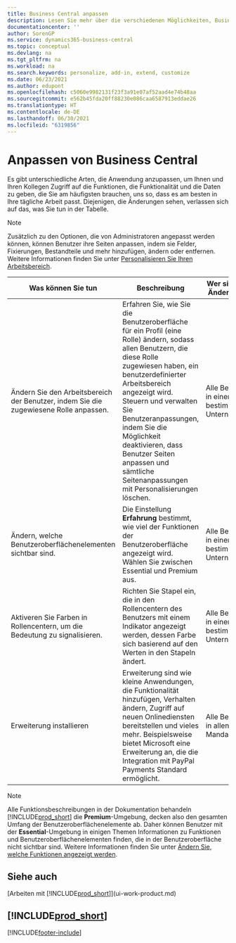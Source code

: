 ```yaml
---
title: Business Central anpassen
description: Lesen Sie mehr über die verschiedenen Möglichkeiten, Business Central anzupassen, um den Zugriff auf die Funktionen zu verbessern, die Sie für Ihre tägliche Arbeit am meisten benötigen.
documentationcenter: ''
author: SorenGP
ms.service: dynamics365-business-central
ms.topic: conceptual
ms.devlang: na
ms.tgt_pltfrm: na
ms.workload: na
ms.search.keywords: personalize, add-in, extend, customize
ms.date: 06/23/2021
ms.author: edupont
ms.openlocfilehash: c5060e9982131f23f3a91e07af52aad4e74b48aa
ms.sourcegitcommit: e562b45fda20ff88230e086caa6587913eddae26
ms.translationtype: HT
ms.contentlocale: de-DE
ms.lasthandoff: 06/30/2021
ms.locfileid: "6319856"
---
```

# <a name="customize-business-central"></a>Anpassen von Business Central
Es gibt unterschiedliche Arten, die Anwendung anzupassen, um Ihnen und Ihren Kollegen Zugriff auf die Funktionen, die Funktionalität und die Daten zu geben, die Sie am häufigsten brauchen, uns so, dass es am besten in Ihre tägliche Arbeit passt. Diejenigen, die Änderungen sehen, verlassen sich auf das, was Sie tun in der Tabelle.

> [!NOTE]
> Zusätzlich zu den Optionen, die von Administratoren angepasst werden können, können Benutzer ihre Seiten anpassen, indem sie Felder, Fixierungen, Bestandteile und mehr hinzufügen, ändern oder entfernen. Weitere Informationen finden Sie unter [Personalisieren Sie Ihren Arbeitsbereich](ui-personalization-user.md).

| Was können Sie tun    |  Beschreibung  |  Wer sieht die Änderungen  |  Weitere Informationen  |
|-----|---------------|---------|-------|
|Ändern Sie den Arbeitsbereich der Benutzer, indem Sie die zugewiesene Rolle anpassen.|Erfahren Sie, wie Sie die Benutzeroberfläche für ein Profil (eine Rolle) ändern, sodass allen Benutzern, die diese Rolle zugewiesen haben, ein benutzerdefinierter Arbeitsbereich angezeigt wird. Steuern und verwalten Sie Benutzeranpassungen, indem Sie die Möglichkeit deaktivieren, dass Benutzer Seiten anpassen und sämtliche Seitenanpassungen mit Personalisierungen löschen.|Alle Benutzer in einem bestimmten Unternehmen.|[Seiten für Profile anpassen](ui-personalization-manage.md)|
|Ändern, welche Benutzeroberflächenelementen sichtbar sind.|Die Einstellung **Erfahrung** bestimmt, wie viel der Funktionen der Benutzeroberfläche angezeigt wird. Wählen Sie zwischen Essential und Premium aus.|Alle Benutzer in einem bestimmten Unternehmen.|[Funktionen, die angezeigt werden ändern](ui-experiences.md)|
|Aktiveren Sie Farben in Rollencentern, um die Bedeutung zu signalisieren.|Richten Sie Stapel ein, die in den Rollencentern des Benutzers mit einem Indikator angezeigt werden, dessen Farbe sich basierend auf den Werten in den Stapeln ändert.|Alle Benutzer in einem bestimmten Unternehmen.|[Einrichten eines farbigen Indikators auf Stapeln des Rollencenters](admin-how-set-up-colored-indicator-on-cues.md)|
|Erweiterung installieren|Erweiterung sind wie kleine Anwendungen, die Funktionalität hinzufügen, Verhalten ändern, Zugriff auf neuen Onlinediensten bereitstellen und vieles mehr. Beispielsweise bietet Microsoft eine Erweiterung an, die die Integration mit PayPal Payments Standard ermöglicht.|Alle Benutzer in allen Mandanten.|[Erweiterungen nutzen anpassen](ui-extensions.md)|
> [!NOTE]
> Alle Funktionsbeschreibungen in der Dokumentation behandeln [!INCLUDE[prod_short](includes/prod_short.md)] die **Premium**-Umgebung, decken also den gesamten Umfang der Benutzeroberflächenelemente ab. Daher können Benutzer mit der **Essential**-Umgebung in einigen Themen Informationen zu Funktionen und Benutzeroberflächenelementen finden, die in der Benutzeroberfläche nicht sichtbar sind. Weitere Informationen finden Sie unter [Ändern Sie, welche Funktionen angezeigt werden](ui-experiences.md).

## <a name="see-also"></a>Siehe auch
[Arbeiten mit [!INCLUDE[prod_short](includes/prod_short.md)]](ui-work-product.md)  

## [!INCLUDE[prod_short](includes/free_trial_md.md)]  


[!INCLUDE[footer-include](includes/footer-banner.md)]